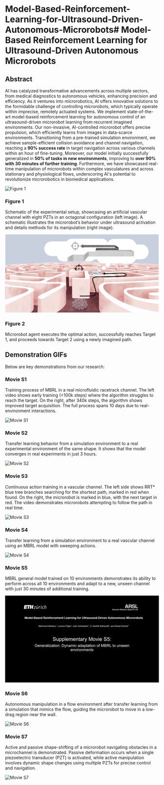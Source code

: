 # Model-Based-Reinforcement-Learning-for-Ultrasound-Driven-Autonomous-Microrobots# Model-Based Reinforcement Learning for Ultrasound-Driven Autonomous Microrobots

## Abstract
AI has catalyzed transformative advancements across multiple sectors, from medical diagnostics to autonomous vehicles, enhancing precision and efficiency. As it ventures into microrobotics, AI offers innovative solutions to the formidable challenge of controlling microrobots, which typically operate within imprecise, remotely actuated systems. We implement state-of-the-art model-based reinforcement learning for autonomous control of an ultrasound-driven microrobot learning from recurrent imagined environments. Our non-invasive, AI-controlled microrobot offers precise propulsion, which efficiently learns from images in data-scarce environments. Transitioning from a pre-trained simulation environment, we achieve sample-efficient collision avoidance and channel navigation, reaching a **90% success rate** in target navigation across various channels within an hour of fine-tuning. Moreover, our model initially successfully generalized in **50% of tasks in new environments**, improving to **over 90% with 30 minutes of further training**. Furthermore, we have showcased real-time manipulation of microrobots within complex vasculatures and across stationary and physiological flows, underscoring AI's potential to revolutionize microrobotics in biomedical applications.

![Figure 1](results/Figure%201a.png)
### **Figure 1**
Schematic of the experimental setup, showcasing an artificial vascular channel with eight PZTs in an octagonal configuration (left image). A schematic illustrates the microrobot’s behavior under ultrasound activation and details methods for its manipulation (right image).


![Figure 2](results/Figure%201g.png)
### **Figure 2**
Microrobot agent executes the optimal action, successfully reaches Target 1, and proceeds towards Target 2 using a newly imagined path.


## Demonstration GIFs
Below are key demonstrations from our research:

### **Movie S1**
Training process of MBRL in a real microfluidic racetrack channel. The left video shows early training (<100k steps) where the algorithm struggles to reach the target. On the right, after 340k steps, the algorithm shows improved target acquisition. The full process spans 10 days due to real-environment interactions.

![Movie S1](results/Movie%20S1.gif)

### **Movie S2**
Transfer learning behavior from a simulation environment to a real experimental environment of the same shape. It shows that the model converges in real experiments in just 3 hours.

![Movie S2](results/Movie%20S2.gif)

### **Movie S3**
Continuous action training in a vascular channel. The left side shows RRT* blue tree branches searching for the shortest path, marked in red when found. On the right, the microrobot is marked in blue, with the next target in red. The video demonstrates microrobots attempting to follow the path in real time.

![Movie S3](results/Movie%20S3.gif)

### **Movie S4**
Transfer learning from a simulation environment to a real vascular channel using an MBRL model with sweeping actions.

![Movie S4](results/Movie%20S4.gif)

### **Movie S5**
MBRL general model trained on 10 environments demonstrates its ability to perform across all 10 environments and adapt to a new, unseen channel with just 30 minutes of additional training.

![Movie S5](results/Movie%20S5.gif)

### **Movie S6**
Autonomous manipulation in a flow environment after transfer learning from a simulation that mimics the flow, guiding the microrobot to move in a low-drag region near the wall.

![Movie S6](results/Movie%20S6.gif)

### **Movie S7**
Active and passive shape-shifting of a microrobot navigating obstacles in a microchannel is demonstrated. Passive deformation occurs when a single piezoelectric transducer (PZT) is activated, while active manipulation involves dynamic shape changes using multiple PZTs for precise control and navigation.

![Movie S7](results/Movie%20S7.gif)


